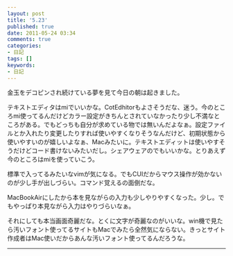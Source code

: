 ```yaml
---
layout: post
title: '5.23'
published: true
date: 2011-05-24 03:34
comments: true
categories:
- 日記
tags: []
keywords:
- 日記
---
```

金玉をデコピンされ続けている夢を見て今日の朝は起きました。

テキストエディタはmiでいいかな。CotEdhitorもよさそうだな、迷う。今のところmi使ってるんだけどカラー設定がきちんとされていなかったり少し不満なところがある。でもどっちも自分が求めている物では無いんだよなぁ。設定ファイルとか入れたり変更したりすれば使いやすくなりそうなんだけど、初期状態から使いやすいのが嬉しいよなぁ、Macみたいに。テキストエディットは使いやすそうだけどコード書けないみたいだし。シェアウェアのでもいいかな。とりあえず今のところはmiを使っていこう。

標準で入ってるみたいなvimが気になる。でもCUIだからマウス操作が効かないのが少し手が出しづらい。コマンド覚えるの面倒だな。

MacBookAirにしたから本を見ながらの入力も少しやりやすくなった。少し。でもやっぱり本見ながら入力はやりづらいなぁ。

それにしても本当画面奇麗だな。とくに文字が奇麗なのがいいな。win機で見たら汚いフォント使ってるサイトもMacでみたら全然気にならない。きっとサイト作成者はMac使いだからあんな汚いフォント使ってるんだろうな。

---

